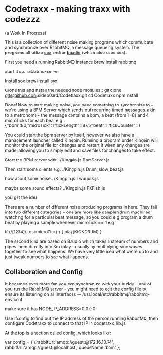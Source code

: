 Codetraxx - making traxx with codezzz
=====================================
(a Work In Progress)

This is a collection of different noise making programs which 
commuicate and synchronize over RabbitMQ, a message queueing 
system. The programs all utilize [sox](http://sox.sourceforge.net/) 
and/or [baudio](https://github.com/substack/baudio) (which also uses sox).

First you need a running RabbitMQ instance
    brew install rabbitmq

start it up:
  rabbitmq-server

Install sox
  brew install sox

Clone this and install the needed node modules::
  git clone git@github.com:sideb0ard/Codetraxx.git
  cd Codetraxx
  npm install

Done! Now to start making noise, you need something to 
synchronize to - we're using a BPM Server which sends out 
recurring timed messages, akin to a metronome - the message 
contains a bpm, a beat (from 1 -8) and 4 microTicks for each beat e.g.:
  {"bpm":80,"microTick":1,"tickLength":187.5,"beat":1,"tickCounter":1}

You could start the bpm server by itself, however we also have
a management launcher called Kingpin. Running a program under Kingpin
will monitor the original file for changes and restart it when 
any changes are made, allowing you to simply edit and save files for 
changes to take effect.

Start the BPM server with:
  ./Kingpin.js BpmServer.js

Then start some clients e.g.
./Kingpin.js Drum_slow_beat.js

how about some noise..
/Kingpin.js Twuuurk.js

maybe some sound effects?
./Kingpin.js FXFish.js

you get the idea.

There are a number of different noise producing programs in here.
They fall into two different categories - one are more like sampler/drum 
machines watching for a particular beat message, so you could e.g 
program a drum beat by playing a sample whenever microTick == 1  e.g

if (/[1234]/.test(microTick) )  {
    play(KICKDRUM)
  }

The second kind are based on Baudio which takes a stream of numbers and
pipes them directly into Sox/play - usually by multiplying sine waves 
together to see what happens. We have very little idea what we're up to and 
just tweak numbers to see what happens.

Collaboration and Config
------------------------

It becomes even more fun you can synchronize with your buddy - 
one of you run the RabbitMQ server - you might need to edit the config file
to ensure its listening on all interfaces --
  /usr/local/etc/rabbitmq/rabbitmq-env.conf

make sure it has 
  NODE_IP_ADDRESS=0.0.0.0

Use ifconfig to find out the IP address of the person running RabbitMQ,
then configure Codetraxx to connect to that IP in 
  codetraxx_lib.js

At the top is a section called config, which looks like:

  var config = {
    //rabbitUrl:'amqp://guest:@172.16.10.74',
    rabbitUrl:'amqp://guest:@localhost',
    queueName:'bpm'
  };


